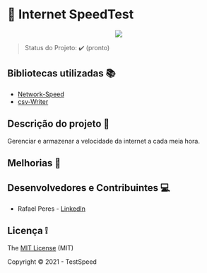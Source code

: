 # :signal_strength: Internet SpeedTest

<p align="center">
<img src="https://img.shields.io/badge/node.js-15.9.0-green"/>
</p>

> Status do Projeto: :heavy_check_mark: (pronto)

## Bibliotecas utilizadas :books:

- [Network-Speed
](https://www.npmjs.com/package/network-speed)
- [csv-Writer](https://www.npmjs.com/package/csv-writer)


## Descrição do projeto :file_folder:

<p align="justify">
  Gerenciar e armazenar a velocidade da internet a cada meia hora.
</p>

## Melhorias :rocket:

## Desenvolvedores e Contribuintes :computer:

- Rafael Peres - [LinkedIn]( https://www.linkedin.com/in/rafael-peres-0830a713b/)

## Licença :grey_exclamation:

The [MIT License]() (MIT)

Copyright :copyright: 2021 - TestSpeed
